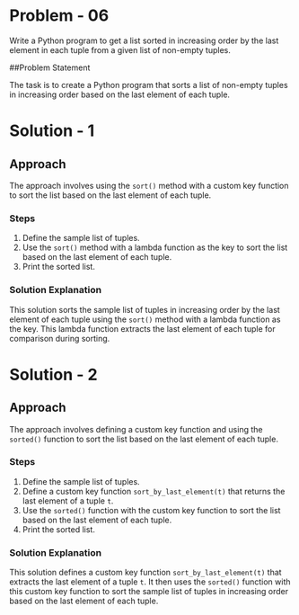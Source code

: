 # Problem - 06

Write a Python program to get a list sorted in increasing order by the last element in each tuple from a given list of non-empty tuples.

##Problem Statement

The task is to create a Python program that sorts a list of non-empty tuples in increasing order based on the last element of each tuple.

# Solution - 1

## Approach

The approach involves using the `sort()` method with a custom key function to sort the list based on the last element of each tuple.

### Steps

1. Define the sample list of tuples.
2. Use the `sort()` method with a lambda function as the key to sort the list based on the last element of each tuple.
3. Print the sorted list.

### Solution Explanation

This solution sorts the sample list of tuples in increasing order by the last element of each tuple using the `sort()` method with a lambda function as the key. This lambda function extracts the last element of each tuple for comparison during sorting.

# Solution - 2

## Approach

The approach involves defining a custom key function and using the `sorted()` function to sort the list based on the last element of each tuple.

### Steps

1. Define the sample list of tuples.
2. Define a custom key function `sort_by_last_element(t)` that returns the last element of a tuple `t`.
3. Use the `sorted()` function with the custom key function to sort the list based on the last element of each tuple.
4. Print the sorted list.

### Solution Explanation

This solution defines a custom key function `sort_by_last_element(t)` that extracts the last element of a tuple `t`. It then uses the `sorted()` function with this custom key function to sort the sample list of tuples in increasing order based on the last element of each tuple.


